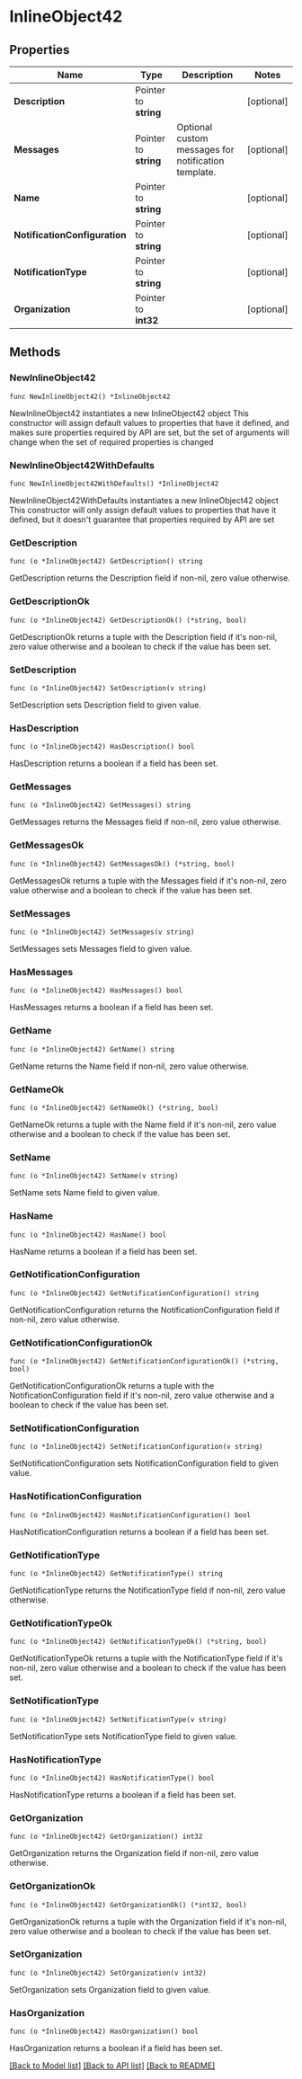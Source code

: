 # InlineObject42

## Properties

Name | Type | Description | Notes
------------ | ------------- | ------------- | -------------
**Description** | Pointer to **string** |  | [optional] 
**Messages** | Pointer to **string** | Optional custom messages for notification template. | [optional] 
**Name** | Pointer to **string** |  | [optional] 
**NotificationConfiguration** | Pointer to **string** |  | [optional] 
**NotificationType** | Pointer to **string** |  | [optional] 
**Organization** | Pointer to **int32** |  | [optional] 

## Methods

### NewInlineObject42

`func NewInlineObject42() *InlineObject42`

NewInlineObject42 instantiates a new InlineObject42 object
This constructor will assign default values to properties that have it defined,
and makes sure properties required by API are set, but the set of arguments
will change when the set of required properties is changed

### NewInlineObject42WithDefaults

`func NewInlineObject42WithDefaults() *InlineObject42`

NewInlineObject42WithDefaults instantiates a new InlineObject42 object
This constructor will only assign default values to properties that have it defined,
but it doesn't guarantee that properties required by API are set

### GetDescription

`func (o *InlineObject42) GetDescription() string`

GetDescription returns the Description field if non-nil, zero value otherwise.

### GetDescriptionOk

`func (o *InlineObject42) GetDescriptionOk() (*string, bool)`

GetDescriptionOk returns a tuple with the Description field if it's non-nil, zero value otherwise
and a boolean to check if the value has been set.

### SetDescription

`func (o *InlineObject42) SetDescription(v string)`

SetDescription sets Description field to given value.

### HasDescription

`func (o *InlineObject42) HasDescription() bool`

HasDescription returns a boolean if a field has been set.

### GetMessages

`func (o *InlineObject42) GetMessages() string`

GetMessages returns the Messages field if non-nil, zero value otherwise.

### GetMessagesOk

`func (o *InlineObject42) GetMessagesOk() (*string, bool)`

GetMessagesOk returns a tuple with the Messages field if it's non-nil, zero value otherwise
and a boolean to check if the value has been set.

### SetMessages

`func (o *InlineObject42) SetMessages(v string)`

SetMessages sets Messages field to given value.

### HasMessages

`func (o *InlineObject42) HasMessages() bool`

HasMessages returns a boolean if a field has been set.

### GetName

`func (o *InlineObject42) GetName() string`

GetName returns the Name field if non-nil, zero value otherwise.

### GetNameOk

`func (o *InlineObject42) GetNameOk() (*string, bool)`

GetNameOk returns a tuple with the Name field if it's non-nil, zero value otherwise
and a boolean to check if the value has been set.

### SetName

`func (o *InlineObject42) SetName(v string)`

SetName sets Name field to given value.

### HasName

`func (o *InlineObject42) HasName() bool`

HasName returns a boolean if a field has been set.

### GetNotificationConfiguration

`func (o *InlineObject42) GetNotificationConfiguration() string`

GetNotificationConfiguration returns the NotificationConfiguration field if non-nil, zero value otherwise.

### GetNotificationConfigurationOk

`func (o *InlineObject42) GetNotificationConfigurationOk() (*string, bool)`

GetNotificationConfigurationOk returns a tuple with the NotificationConfiguration field if it's non-nil, zero value otherwise
and a boolean to check if the value has been set.

### SetNotificationConfiguration

`func (o *InlineObject42) SetNotificationConfiguration(v string)`

SetNotificationConfiguration sets NotificationConfiguration field to given value.

### HasNotificationConfiguration

`func (o *InlineObject42) HasNotificationConfiguration() bool`

HasNotificationConfiguration returns a boolean if a field has been set.

### GetNotificationType

`func (o *InlineObject42) GetNotificationType() string`

GetNotificationType returns the NotificationType field if non-nil, zero value otherwise.

### GetNotificationTypeOk

`func (o *InlineObject42) GetNotificationTypeOk() (*string, bool)`

GetNotificationTypeOk returns a tuple with the NotificationType field if it's non-nil, zero value otherwise
and a boolean to check if the value has been set.

### SetNotificationType

`func (o *InlineObject42) SetNotificationType(v string)`

SetNotificationType sets NotificationType field to given value.

### HasNotificationType

`func (o *InlineObject42) HasNotificationType() bool`

HasNotificationType returns a boolean if a field has been set.

### GetOrganization

`func (o *InlineObject42) GetOrganization() int32`

GetOrganization returns the Organization field if non-nil, zero value otherwise.

### GetOrganizationOk

`func (o *InlineObject42) GetOrganizationOk() (*int32, bool)`

GetOrganizationOk returns a tuple with the Organization field if it's non-nil, zero value otherwise
and a boolean to check if the value has been set.

### SetOrganization

`func (o *InlineObject42) SetOrganization(v int32)`

SetOrganization sets Organization field to given value.

### HasOrganization

`func (o *InlineObject42) HasOrganization() bool`

HasOrganization returns a boolean if a field has been set.


[[Back to Model list]](../README.md#documentation-for-models) [[Back to API list]](../README.md#documentation-for-api-endpoints) [[Back to README]](../README.md)


